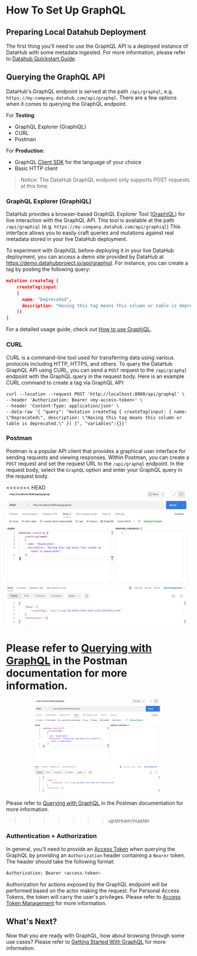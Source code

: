 # How To Set Up GraphQL

## Preparing Local Datahub Deployment

The first thing you'll need to use the GraphQL API is a deployed instance of DataHub with some metadata ingested.
For more information, please refer to [Datahub Quickstart Guide](/docs/quickstart.md).

## Querying the GraphQL API

DataHub's GraphQL endpoint is served at the path `/api/graphql`, e.g. `https://my-company.datahub.com/api/graphql`.
There are a few options when it comes to querying the GraphQL endpoint.

For **Testing**:

- GraphQL Explorer (GraphiQL)
- CURL
- Postman

For **Production**:

- GraphQL [Client SDK](https://graphql.org/code/) for the language of your choice
- Basic HTTP client

> Notice: The DataHub GraphQL endpoint only supports POST requests at this time.

### GraphQL Explorer (GraphiQL)

DataHub provides a browser-based GraphQL Explorer Tool ([GraphiQL](https://github.com/graphql/graphiql)) for live interaction with the GraphQL API. This tool is available at the path `/api/graphiql` (e.g. `https://my-company.datahub.com/api/graphiql`)
This interface allows you to easily craft queries and mutations against real metadata stored in your live DataHub deployment.

To experiment with GraphiQL before deploying it in your live DataHub deployment, you can access a demo site provided by DataHub at https://demo.datahubproject.io/api/graphiql.
For instance, you can create a tag by posting the following query:

```json
mutation createTag {
    createTag(input:
    {
      name: "Deprecated",
      description: "Having this tag means this column or table is deprecated."
    })
}
```

For a detailed usage guide, check out [How to use GraphiQL](https://www.gatsbyjs.com/docs/how-to/querying-data/running-queries-with-graphiql/).

### CURL

CURL is a command-line tool used for transferring data using various protocols including HTTP, HTTPS, and others.
To query the DataHub GraphQL API using CURL, you can send a `POST` request to the `/api/graphql` endpoint with the GraphQL query in the request body.
Here is an example CURL command to create a tag via GraphQL API:

```shell
curl --location --request POST 'http://localhost:8080/api/graphql' \
--header 'Authorization: Bearer <my-access-token>' \
--header 'Content-Type: application/json' \
--data-raw '{ "query": "mutation createTag { createTag(input: { name: \"Deprecated\", description: \"Having this tag means this column or table is deprecated.\" }) }", "variables":{}}'
```

### Postman

Postman is a popular API client that provides a graphical user interface for sending requests and viewing responses.
Within Postman, you can create a `POST` request and set the request URL to the `/api/graphql` endpoint.
In the request body, select the `GraphQL` option and enter your GraphQL query in the request body.

<<<<<<< HEAD
![postman-graphql](../../imgs/apis/postman-graphql.png)

Please refer to [Querying with GraphQL](https://learning.postman.com/docs/sending-requests/graphql/graphql/) in the Postman documentation for more information.
=======

<p align="center">
  <img width="70%"  src="https://raw.githubusercontent.com/datahub-project/static-assets/main/imgs/apis/postman-graphql.png"/>
</p>


Please refer to [Querying with GraphQL](https://learning.postman.com/docs/sending-requests/graphql/graphql-overview/) in the Postman documentation for more information.
>>>>>>> upstream/master

### Authentication + Authorization

In general, you'll need to provide an [Access Token](../../authentication/personal-access-tokens.md) when querying the GraphQL by
providing an `Authorization` header containing a `Bearer` token. The header should take the following format:

```bash
Authorization: Bearer <access-token>
```

Authorization for actions exposed by the GraphQL endpoint will be performed based on the actor making the request.
For Personal Access Tokens, the token will carry the user's privileges. Please refer to [Access Token Management](/docs/api/graphql/token-management.md) for more information.

## What's Next?

Now that you are ready with GraphQL, how about browsing through some use cases?
Please refer to [Getting Started With GraphQL](/docs/api/graphql/getting-started.md) for more information.
